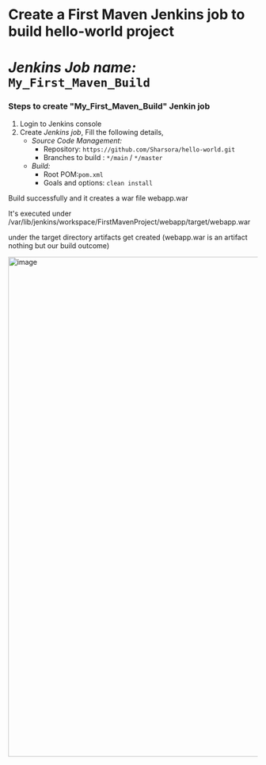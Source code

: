
# Create a First Maven Jenkins job to build hello-world project 
# *Jenkins Job name:* `My_First_Maven_Build`


### Steps to create "My_First_Maven_Build" Jenkin job
1. Login to Jenkins console
1. Create *Jenkins job*, Fill the following details,
   - *Source Code Management:*
      - Repository: `https://github.com/Sharsora/hello-world.git`
      - Branches to build : `*/main` / `*/master` 
   - *Build:*
     - Root POM:`pom.xml`
     - Goals and options: `clean install`

Build successfully and it creates a war file webapp.war

It's executed under /var/lib/jenkins/workspace/FirstMavenProject/webapp/target/webapp.war

under the target directory artifacts get created (webapp.war is an artifact nothing but our build outcome)

<img width="1009" alt="image" src="https://github.com/Sharsora/Devops-Project/assets/135323873/f3fca82f-1435-4b4d-93d0-ae55e757563f">
